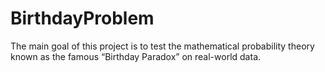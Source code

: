 # BirthdayProblem
The main goal of this project is to test the mathematical probability theory known as the famous “Birthday Paradox” on real-world data.

